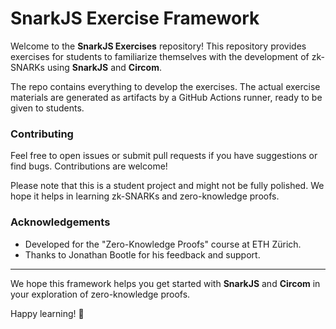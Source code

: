 # SnarkJS Exercise Framework

Welcome to the **SnarkJS Exercises** repository! This repository provides exercises for students to familiarize themselves with the development of zk-SNARKs using **SnarkJS** and **Circom**.

The repo contains everything to develop the exercises. The actual exercise materials are generated as artifacts by a GitHub Actions runner, ready to be given to students.

### Contributing

Feel free to open issues or submit pull requests if you have suggestions or find bugs. Contributions are welcome!

Please note that this is a student project and might not be fully polished. We hope it helps in learning zk-SNARKs and zero-knowledge proofs.

### Acknowledgements

- Developed for the "Zero-Knowledge Proofs" course at ETH Zürich.
- Thanks to Jonathan Bootle for his feedback and support.

---

We hope this framework helps you get started with **SnarkJS** and **Circom** in your exploration of zero-knowledge proofs.

Happy learning! 🚀
